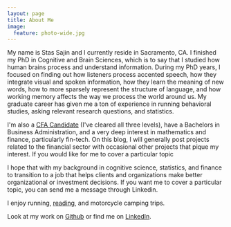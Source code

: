 ```yaml
---
layout: page
title: About Me
image:
  feature: photo-wide.jpg
---
```


My name is Stas Sajin and I currently reside in Sacramento, CA. I finished my PhD in Cognitive and Brain Sciences, which is to say that I studied how human brains process and understand information. During my PhD years, I focused on finding out how listeners process accented speech, how they integrate visual and spoken information, how they learn the meaning of new words, how to more sparsely represent the structure of language, and how working memory affects the way we process the world around us. My graduate career has given me a ton of experience in running behavioral studies, asking relevant research questions, and statistics.    

I'm also a [CFA Candidate](https://www.cfainstitute.org/programs/cfaprogram/Pages/index.aspx) (I've cleared all three levels), have a Bachelors in Business Administration, and a very deep interest in mathematics and finance, particularly fin-tech. On this blog, I will generally post projects related to the financial sector with occasional other projects that pique my interest. If you would like for me to cover a particular topic     

I hope that with my background in cognitive science, statistics, and finance to transition to a job that helps clients and organizations make better organizational or investment decisions. If you want me to cover a particular topic, you can send me a message through Linkedin.

I enjoy running, [reading](https://www.goodreads.com/user/show/9936201-stas-sajin), and motorcycle camping trips.

Look at my work on [Github](https://github.com/stasSajin) or find me on [LinkedIn](https://www.linkedin.com/in/stanislav-sajin-2a1b2aa).
